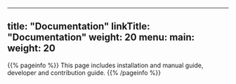 
---
title: "Documentation"
linkTitle: "Documentation"
weight: 20
menu:
  main:
    weight: 20
---

{{% pageinfo %}}
This page includes installation and manual guide, developer and contribution guide.
{{% /pageinfo %}}
